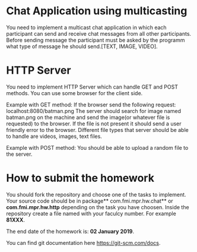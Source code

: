 # Chat Application using multicasting 
You need to implement a multicast chat application in which each participant can send and 
receive chat messages from all other participants. Before sending message the participant 
must be asked by the programm what type of message he should send.[TEXT, IMAGE, VIDEO].

# HTTP Server 
You need to implement HTTP Server which can handle GET and POST methods. You can use some browser for the client side.

Example with GET method:
If the browser send the following request: localhost:8080/batman.png
The server should search for image named batman.png on the machine and send the image(or whatever file is requested) to the browser.
If the file is not present it should send a user friendly error to the browser.
Different file types that server should be able to handle are videos, images, text files.

Example with POST method:
You should be able to upload a random file to the server.

# How to submit the homework
You should fork the repository and choose one of the tasks to implement.
Your source code should be in package** com.fmi.mpr.hw.chat** or **com.fmi.mpr.hw.http** depending on the task you have choosen.
Inside the repository create a file named with your faculcy number. For example **81XXX**.

The end date of the homework is: **02 January 2019**.

You can find git documentation here https://git-scm.com/docs.

